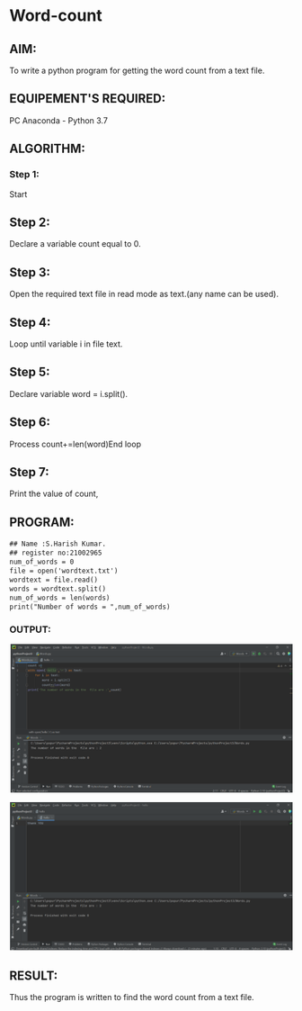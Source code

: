 # Word-count
## AIM:
To write a python program for getting the word count from a text file.
## EQUIPEMENT'S REQUIRED: 
PC
Anaconda - Python 3.7
## ALGORITHM: 
### Step 1:
Start
## Step 2:
Declare a variable count equal to 0.
## Step 3:
Open the required text file in read mode as text.(any name can be
used).
## Step 4:
Loop until variable i in file text.
## Step 5:
Declare variable word = i.split().
## Step 6:
Process count+=len(word)End loop
## Step 7:
Print the value of count, 


## PROGRAM:
~~~
## Name :S.Harish Kumar.
## register no:21002965 
num_of_words = 0
file = open('wordtext.txt')
wordtext = file.read()
words = wordtext.split()
num_of_words = len(words)
print("Number of words = ",num_of_words)
~~~

### OUTPUT:
![OUTPUT](1.png)

![OUTPUT](2.png)
## RESULT:
Thus the program is written to find the word count from a text file.

